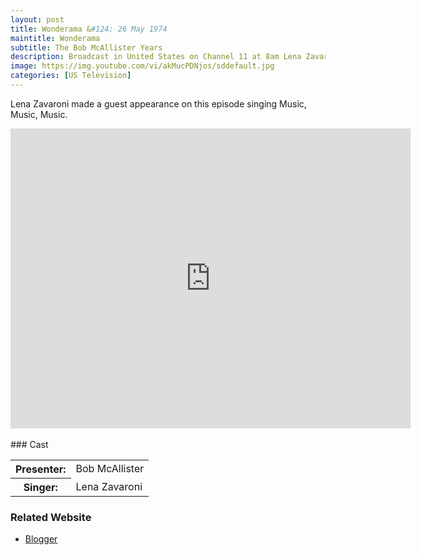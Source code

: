 ```yaml
---
layout: post
title: Wonderama &#124; 26 May 1974
maintitle: Wonderama
subtitle: The Bob McAllister Years
description: Broadcast in United States on Channel 11 at 8am Lena Zavaroni made a guest appearance on this episode singing Music, Music, Music.
image: https://img.youtube.com/vi/akMucPDNjos/sddefault.jpg
categories: [US Television]
---
```


Lena Zavaroni made a guest appearance on this episode singing Music, Music, Music.

<div class="responsive-video"><iframe width="640px" height="480px" src="https://www.youtube.com/embed/akMucPDNjos?rel=0&showinfo=1" frameborder="0" allowfullscreen></iframe></div>
<br />
### Cast
<table>
<tr><th>Presenter:</th><td>Bob McAllister</td></tr>
<tr><th>Singer:</th><td>Lena Zavaroni</td></tr>
</table>

### Related Website
* [Blogger](http://wonderamashow.blogspot.co.uk)

<style>
.dt-published {display: none;}
.post-meta:after {content: "Broadcast in United States on Channel 11 at 8am on 26 May 1974";}
.height-adjust1 {width:auto; height:350px;}
.height-adjust2 {width:auto; height:307px;}
</style>

